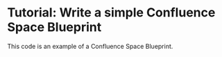 # Tutorial: Write a simple Confluence Space Blueprint

This code is an example of a Confluence Space Blueprint.


